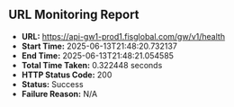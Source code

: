 ## URL Monitoring Report

- **URL:** https://api-gw1-prod1.fisglobal.com/gw/v1/health
- **Start Time:** 2025-06-13T21:48:20.732137
- **End Time:** 2025-06-13T21:48:21.054585
- **Total Time Taken:** 0.322448 seconds
- **HTTP Status Code:** 200
- **Status:** Success
- **Failure Reason:** N/A
